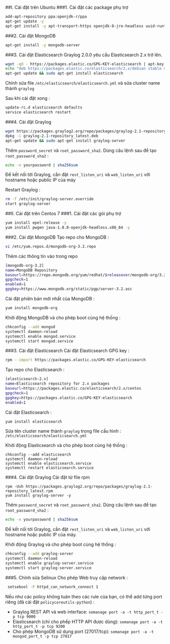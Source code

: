 ##I. Cài đặt trên Ubuntu
###1. Cài đặt các package phụ trợ
```sh
add-apt-repository ppa:openjdk-r/ppa
apt-get update -y 
apt-get install -y apt-transport-https openjdk-8-jre-headless uuid-runtime pwgen
```
###2. Cài đặt MongoDB
```sh
apt-get install -y mongodb-server
```
###3. Cài đặt Elasticsearch
Graylog 2.0.0 yêu cầu Elasticsearch 2.x trở lên.
```sh
wget -qO - https://packages.elastic.co/GPG-KEY-elasticsearch | apt-key add -
echo "deb https://packages.elastic.co/elasticsearch/2.x/debian stable main" | tee -a /etc/apt/sources.list.d/elasticsearch-2.x.list
apt-get update && sudo apt-get install elasticsearch
```
Chỉnh sửa file ``/etc/elasticsearch/elasticsearch.yml`` và sửa cluster name thành `graylog`

Sau khi cài đặt xong :
```sh
update-rc.d elasticsearch defaults
service elasticsearch restart

```
###4. Cài đặt Graylog
```sh
wget https://packages.graylog2.org/repo/packages/graylog-2.1-repository_latest.deb
dpkg -i graylog-2.1-repository_latest.deb
apt-get update && sudo apt-get install graylog-server
```
Thêm `password_secret` và `root_password_sha2`. Dùng câu lệnh sau để tạo `root_password_sha2` :
```sh
echo -n yourpassword | sha256sum
```
Để kết nối tới Graylog, cần đặt `rest_listen_uri` và `web_listen_uri` với hostname hoặc public IP của máy

Restart Graylog :
```sh
rm -f /etc/init/graylog-server.override
start graylog-server
```

##II. Cài đặt trên Centos 7
###1. Cài đặt các gói phụ trợ
```sh
yum install epel-release -y 
yum install pwgen java-1.8.0-openjdk-headless.x86_64 -y
```
###2. Cài đặt MongoDB
Tạo repo cho MongoDB : 
```sh
vi /etc/yum.repos.d/mongodb-org-3.2.repo
```
Thêm các thông tin vào trong repo
```sh
[mongodb-org-3.2]
name=MongoDB Repository
baseurl=https://repo.mongodb.org/yum/redhat/$releasever/mongodb-org/3.2/x86_64/
gpgcheck=1
enabled=1
gpgkey=https://www.mongodb.org/static/pgp/server-3.2.asc
```
Cài đặt phiên bản mới nhất của MongoDB :
```sh
yum install mongodb-org
```
Khởi động MongoDB và cho phép boot cùng hệ thống :
```sh
chkconfig --add mongod
systemctl daemon-reload
systemctl enable mongod.service
systemctl start mongod.service
```
###3. Cài đặt Elasticsearch
Cài đặt Elasticsearch GPG key : 
```sh
rpm --import https://packages.elastic.co/GPG-KEY-elasticsearch
```
 Tạo repo cho Elasticsearch :
 ```sh
 [elasticsearch-2.x]
name=Elasticsearch repository for 2.x packages
baseurl=https://packages.elastic.co/elasticsearch/2.x/centos
gpgcheck=1
gpgkey=https://packages.elastic.co/GPG-KEY-elasticsearch
enabled=1
```
Cài đặt Elasticsearch :
```sh
yum install elasticsearch
```
Sửa tên cluster name thành `graylog` trong file cấu hình : `/etc/elasticsearch/elasticsearch.yml`

Khởi động Elasticsearch và cho phép boot cùng hệ thống : 
```
chkconfig --add elasticsearch
systemctl daemon-reload
systemctl enable elasticsearch.service
systemctl restart elasticsearch.service
```
###4. Cài đặt Graylog
Cài đặt từ file rpm
```
rpm -Uvh https://packages.graylog2.org/repo/packages/graylog-2.1-repository_latest.rpm
yum install graylog-server -y
```
Thêm `password_secret` và `root_password_sha2`. Dùng câu lệnh sau để tạo `root_password_sha2` :
```sh
echo -n yourpassword | sha256sum
```
Để kết nối tới Graylog, cần đặt `rest_listen_uri` và `web_listen_uri` với hostname hoặc public IP của máy.

Khởi động Graylog và cho phép boot cùng hệ thống : 
```sh
chkconfig --add graylog-server
systemctl daemon-reload
systemctl enable graylog-server.service
systemctl start graylog-server.service
```
###5. Chỉnh sửa Selinux
Cho phép Web truy cập network :
```sh
 setsebool -P httpd_can_network_connect 1
```
Nếu như các policy không tuân theo các rule của bạn, có thể add từng port riêng (đã cài đặt `policycoreutils-python`) :

 - Graylog REST API và  web interface: `semanage port -a -t http_port_t -p tcp 9000`
 - Elasticsearch (chỉ cho phếp HTTP API được dùng):  `semanage port -a -t http_port_t -p tcp 9200`
 - Cho phép MongoDB sử dụng port (27017/tcp):  `semanage port -a -t mongod_port_t -p tcp 27017`
